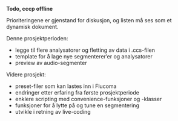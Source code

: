 **Todo, cccp offline**

Prioriteringene er gjenstand for diskusjon, og listen må ses som et dynamisk dokument.

Denne prosjektperioden:
- legge til flere analysatorer og fletting av data i .ccs-filen
- template for å lage nye segmenterer’er og analysatorer
- preview av audio-segmenter

Videre prosjekt:
- preset-filer som kan lastes inn i Flucoma
- endringer etter erfaring fra første prosjektperiode
- enklere scripting med convenience-funksjoner og -klasser
- funksjoner for å lytte på og tune en segmentering
- utvikle i retning av live-coding

